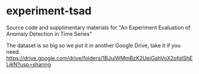 # experiment-tsad
Source code and supplimentary materials for "An Experiment Evaluation of Anomaly Detection in Time Series"

The dataset is so big so we put it in another Google Drive, take it if you need.
https://drive.google.com/drive/folders/1BJuiWMmBzK2UeiGahVoX2ofqlShELjkN?usp=sharing
